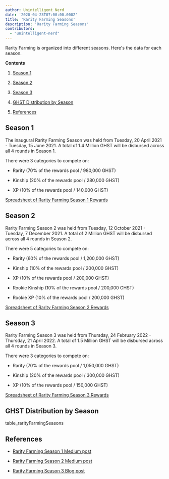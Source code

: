 ```yaml
---
author: Unintelligent Nerd
date: '2020-04-23T07:00:00.000Z'
title: 'Rarity Farming Seasons'
description: 'Rarity Farming Seasons'
contributors:
  - "unintelligent-nerd"
---
```


Rarity Farming is organized into different seasons. Here's the data for each season.

<div class="contentsBox">

**Contents**

<ol>
<li><a href=#season-1>Season 1</a></p>
<li><a href=#season-2>Season 2</a></p>
<li><a href=#season-3>Season 3</a></p>
<li><a href=#ghst-distribution-by-season>GHST Distribution by Season</a></p>
<li><a href=#references>References</a></p>
</ol>

</div>

## Season 1

The inaugural Rarity Farming Season was held from Tuesday, 20 April 2021 - Tuesday, 15 June 2021. A total of 1.4 Million GHST will be disbursed across all 4 rounds in Season 1.

There were 3 categories to compete on:

* Rarity (70% of the rewards pool / 980,000 GHST)

* Kinship (20% of the rewards pool / 280,000 GHST)

* XP (10% of the rewards pool / 140,000 GHST)

[Spreadsheet of Rarity Farming Season 1 Rewards](https://docs.google.com/spreadsheets/d/1Q8vvu38B5cgs2zor8GmkBNHOT9ZZ6i1OBe8JvNlHSFI/edit#gid=1912841879)

## Season 2

Rarity Farming Season 2 was held from Tuesday, 12 October 2021 - Tuesday, 7 December 2021. A total of 2 Million GHST will be disbursed across all 4 rounds in Season 2.

There were 5 categories to compete on:

* Rarity (60% of the rewards pool / 1,200,000 GHST)

* Kinship (10% of the rewards pool / 200,000 GHST)

* XP (10% of the rewards pool / 200,000 GHST)

* Rookie Kinship (10% of the rewards pool / 200,000 GHST)

* Rookie XP (10% of the rewards pool / 200,000 GHST)

[Spreadsheet of Rarity Farming Season 2 Rewards](https://docs.google.com/spreadsheets/d/1H5MmCmMxTGlbae3FT-v-w7T5XH6pN7y9trAFlb4lxbQ/edit)

## Season 3

Rarity Farming Season 3 was held from Thursday, 24 February 2022 - Thursday, 21 April 2022. A total of 1.5 Million GHST will be disbursed across all 4 rounds in Season 3.

There were 3 categories to compete on:

* Rarity (70% of the rewards pool / 1,050,000 GHST)

* Kinship (20% of the rewards pool / 300,000 GHST)

* XP (10% of the rewards pool / 150,000 GHST)

[Spreadsheet of Rarity Farming Season 3 Rewards](https://docs.google.com/spreadsheets/d/1jH6IEJ7Xu_YvblgEPX9UpT-phLelJ5XsmknkaxQOg7A/edit#gid=1264384541)

## GHST Distribution by Season

table_rarityFarmingSeasons

## References

* [Rarity Farming Season 1 Medium post](https://aavegotchi.medium.com/aavegotchi-rarity-farming-season-1-rewards-finalized-2db81e9f66e8)

* [Rarity Farming Season 2 Medium post](https://aavegotchi.medium.com/rarity-farming-season-2-is-coming-dates-announced-7047896eb3ab)

* [Rarity Farming Season 3 Blog post](https://blog.aavegotchi.com/aavegotchi-rarity-farming-season-3-is-coming/)